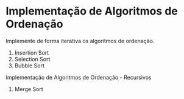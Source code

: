 # Implementação de Algoritmos de Ordenação

Implemente de forma iterativa os algoritmos de ordenação.

1. Insertion Sort
2. Selection Sort
3. Bubble Sort


Implementação de Algoritmos de Ordenação - Recursivos

1. Merge Sort